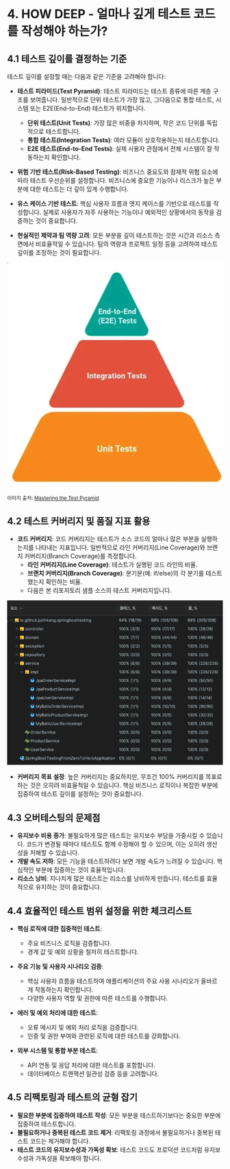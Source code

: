 # 4. HOW DEEP - 얼마나 깊게 테스트 코드를 작성해야 하는가?

## 4.1 테스트 깊이를 결정하는 기준

테스트 깊이를 설정할 때는 다음과 같은 기준을 고려해야 합니다:

- **테스트 피라미드(Test Pyramid)**: 테스트 피라미드는 테스트 종류에 따른 계층 구조를 보여줍니다. 일반적으로 단위 테스트가 가장 많고, 그다음으로 통합 테스트, 시스템 또는 E2E(End-to-End) 테스트가 위치합니다.
    - **단위 테스트(Unit Tests)**: 가장 많은 비중을 차지하며, 작은 코드 단위를 독립적으로 테스트합니다.
    - **통합 테스트(Integration Tests)**: 여러 모듈이 상호작용하는지 테스트합니다.
    - **E2E 테스트(End-to-End Tests)**: 실제 사용자 관점에서 전체 시스템이 잘 작동하는지 확인합니다.

- **위험 기반 테스트(Risk-Based Testing)**: 비즈니스 중요도와 잠재적 위험 요소에 따라 테스트 우선순위를 설정합니다. 비즈니스에 중요한 기능이나 리스크가 높은 부분에 대한 테스트는 더 깊이 있게 수행합니다.

- **유스 케이스 기반 테스트**: 핵심 사용자 흐름과 엣지 케이스를 기반으로 테스트를 작성합니다. 실제로 사용자가 자주 사용하는 기능이나 예외적인 상황에서의 동작을 검증하는 것이 중요합니다.

- **현실적인 제약과 팀 역량 고려**: 모든 부분을 깊이 테스트하는 것은 시간과 리소스 측면에서 비효율적일 수 있습니다. 팀의 역량과 프로젝트 일정 등을 고려하여 테스트 깊이를 조정하는 것이 필요합니다.

![TEST PYRAMID](../img/test_pyramid.png)

<sub>이미지 출처: [Mastering the Test Pyramid](https://www.headspin.io/blog/the-testing-pyramid-simplified-for-one-and-all)</sub>

## 4.2 테스트 커버리지 및 품질 지표 활용

- **코드 커버리지**: 코드 커버리지는 테스트가 소스 코드의 얼마나 많은 부분을 실행하는지를 나타내는 지표입니다. 일반적으로 라인 커버리지(Line Coverage)와 브랜치 커버리지(Branch Coverage)를 측정합니다.
    - **라인 커버리지(Line Coverage)**: 테스트가 실행된 코드 라인의 비율.
    - **브랜치 커버리지(Branch Coverage)**: 분기문(예: if/else)의 각 분기를 테스트했는지 확인하는 비율.
    - 다음은 본 리포지토리 샘플 소스의 테스트 커버리지입니다.

![TEST COVERAGE](../img/test_coverage.png)

- **커버리지 목표 설정**: 높은 커버리지는 중요하지만, 무조건 100% 커버리지를 목표로 하는 것은 오히려 비효율적일 수 있습니다. 핵심 비즈니스 로직이나 복잡한 부분에 집중하여 테스트 깊이를 설정하는 것이 중요합니다.

## 4.3 오버테스팅의 문제점

- **유지보수 비용 증가**: 불필요하게 많은 테스트는 유지보수 부담을 가중시킬 수 있습니다. 코드가 변경될 때마다 테스트도 함께 수정해야 할 수 있으며, 이는 오히려 생산성을 저해할 수 있습니다.
- **개발 속도 저하**: 모든 기능을 테스트하려다 보면 개발 속도가 느려질 수 있습니다. 핵심적인 부분에 집중하는 것이 효율적입니다.
- **리소스 낭비**: 지나치게 많은 테스트는 리소스를 낭비하게 만듭니다. 테스트를 효율적으로 유지하는 것이 중요합니다.

## 4.4 효율적인 테스트 범위 설정을 위한 체크리스트

- **핵심 로직에 대한 집중적인 테스트**:
    - 주요 비즈니스 로직을 검증합니다.
    - 경계 값 및 예외 상황을 철저히 테스트합니다.

- **주요 기능 및 사용자 시나리오 검증**:
    - 핵심 사용자 흐름을 테스트하여 애플리케이션의 주요 사용 시나리오가 올바르게 작동하는지 확인합니다.
    - 다양한 사용자 역할 및 권한에 따른 테스트를 수행합니다.

- **에러 및 예외 처리에 대한 테스트**:
    - 오류 메시지 및 예외 처리 로직을 검증합니다.
    - 인증 및 권한 부여와 관련된 로직에 대한 테스트를 강화합니다.

- **외부 시스템 및 통합 부분 테스트**:
    - API 연동 및 응답 처리에 대한 테스트를 포함합니다.
    - 데이터베이스 트랜잭션 일관성 검증 등을 고려합니다.

## 4.5 리팩토링과 테스트의 균형 잡기

- **필요한 부분에 집중하여 테스트 작성**: 모든 부분을 테스트하기보다는 중요한 부분에 집중하여 테스트합니다.
- **불필요하거나 중복된 테스트 코드 제거**: 리팩토링 과정에서 불필요하거나 중복된 테스트 코드는 제거해야 합니다.
- **테스트 코드의 유지보수성과 가독성 확보**: 테스트 코드도 프로덕션 코드처럼 유지보수성과 가독성을 확보해야 합니다.

